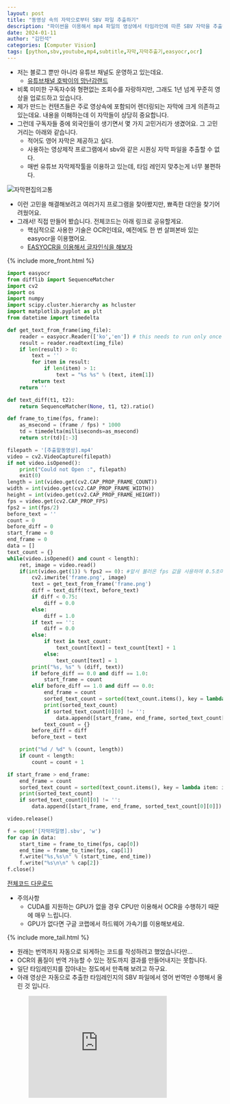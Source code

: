 ```yaml
---
layout: post
title: "동영상 속의 자막으로부터 SBV 파일 추출하기"
description: "파이썬을 이용해서 mp4 파일의 영상에서 타임라인에 따른 SBV 자막을 추출해봅시다"
date: 2024-01-11
author: "김민석"
categories: [Computer Vision]
tags: [python,sbv,youtube,mp4,subtitle,자막,자막추출기,easyocr,ocr]
---
```

- 저는 블로그 뿐만 아니라 유튜브 채널도 운영하고 있는데요.
  - [유튜브채널 호박이의 망난감랜드](https://www.youtube.com/channel/UC93XE6tpuPX4HeXMDWtIMfA)
- 비록 미미한 구독자수와 형편없는 조회수를 자랑하지만, 그래도 1년 넘게 꾸준히 영상을 업로드하고 있습니다.
- 제가 만드는 컨텐츠들은 주로 영상속에 포함되어 렌더링되는 자막에 크게 의존하고 있는데요. 내용을 이해하는데 이 자막들이 상당히 중요합니다.
- 그런데 구독자들 중에 외국인들이 생기면서 몇 가지 고민거리가 생겼어요. 그 고민거리는 아래와 같습니다.
  - 적어도 영어 자막은 제공하고 싶다.
  - 사용하는 영상제작 프로그램에서 sbv와 같은 시퀀싱 자막 파일을 추출할 수 없다.
  - 매번 유튜브 자막제작툴을 이용하고 있는데, 타임 레인지 맞추는게 너무 불편하다.

![자막편집의고통](https://reddol18.github.io/dev5min/images/20240111/image.png)

- 이런 고민을 해결해보려고 여러가지 프로그램을 찾아봤지만, 뾰족한 대안을 찾기어려웠어요.
- 그래서! 직접 만들어 봤습니다. 전체코드는 아래 링크로 공유할게요.
  - 핵심적으로 사용한 기술은 OCR인데요, 예전에도 한 번 살펴본바 있는 easyocr을 이용했어요.
  - [EASYOCR을 이용해서 글자인식을 해보자](https://reddol18.pe.kr/easyocr-use)

{% include more_front.html %}

```python
import easyocr
from difflib import SequenceMatcher
import cv2
import os
import numpy
import scipy.cluster.hierarchy as hcluster
import matplotlib.pyplot as plt
from datetime import timedelta

def get_text_from_frame(img_file):
    reader = easyocr.Reader(['ko','en']) # this needs to run only once to load the model into memory
    result = reader.readtext(img_file)
    if len(result) > 0:
        text = ''
        for item in result:
            if len(item) > 1:
                text = "%s %s" % (text, item[1])
        return text
    return ''

def text_diff(t1, t2):
    return SequenceMatcher(None, t1, t2).ratio()

def frame_to_time(fps, frame):
    as_msecond = (frame / fps) * 1000
    td = timedelta(milliseconds=as_msecond)
    return str(td)[:-3]

filepath = '[추출할동영상].mp4'
video = cv2.VideoCapture(filepath)
if not video.isOpened():
    print("Could not Open :", filepath)
    exit(0)
length = int(video.get(cv2.CAP_PROP_FRAME_COUNT))
width = int(video.get(cv2.CAP_PROP_FRAME_WIDTH))
height = int(video.get(cv2.CAP_PROP_FRAME_HEIGHT))
fps = video.get(cv2.CAP_PROP_FPS)
fps2 = int(fps/2)
before_text = ''
count = 0
before_diff = 0
start_frame = 0
end_frame = 0
data = []
text_count = {}
while(video.isOpened() and count < length):
    ret, image = video.read()
    if(int(video.get(1)) % fps2 == 0): #앞서 불러온 fps 값을 사용하여 0.5초마다 추출
        cv2.imwrite('frame.png', image)
        text = get_text_from_frame('frame.png')
        diff = text_diff(text, before_text)
        if diff < 0.75:
            diff = 0.0
        else:
            diff = 1.0
        if text == '':
            diff = 0.0
        else:
            if text in text_count:
                text_count[text] = text_count[text] + 1
            else:
                text_count[text] = 1
        print("%s, %s" % (diff, text))
        if before_diff == 0.0 and diff == 1.0:
            start_frame = count
        elif before_diff == 1.0 and diff == 0.0:
            end_frame = count
            sorted_text_count = sorted(text_count.items(), key = lambda item: item[1], reverse = True)
            print(sorted_text_count)
            if sorted_text_count[0][0] != '':
                data.append([start_frame, end_frame, sorted_text_count[0][0]])
            text_count = {}
        before_diff = diff
        before_text = text

    print("%d / %d" % (count, length))
    if count < length:
        count = count + 1

if start_frame > end_frame:
    end_frame = count
    sorted_text_count = sorted(text_count.items(), key = lambda item: item[1], reverse = True)
    print(sorted_text_count)
    if sorted_text_count[0][0] != '':
        data.append([start_frame, end_frame, sorted_text_count[0][0]])

video.release()

f = open('[자막파일명].sbv', 'w')
for cap in data:
    start_time = frame_to_time(fps, cap[0])
    end_time = frame_to_time(fps, cap[1])
    f.write("%s,%s\n" % (start_time, end_time))
    f.write("%s\n\n" % cap[2])
f.close()
```

[전체코드 다운로드](https://github.com/reddol18/dev5min/blob/master/snippets/sbv_from_mp4.py)

- 주의사항
  - CUDA를 지원하는 GPU가 없을 경우 CPU만 이용해서 OCR을 수행하기 때문에 매우 느립니다.
  - GPU가 없다면 구글 코랩에서 하드웨어 가속기를 이용해보세요.

{% include more_tail.html %}

- 원래는 번역까지 자동으로 되게하는 코드를 작성하려고 했었습니다만...
- OCR의 품질이 번역 가능할 수 있는 정도까지 결과를 만들어내지는 못합니다.
- 일단 타임레인지를 잡아내는 정도에서 만족해 보려고 하구요.
- 아래 영상은 자동으로 추출한 타임레인지의 SBV 파일에서 영어 번역만 수행해서 올린 것 입니다.
<div style="margin: 0 auto;
  width:80%;
  margin-top: 10px;
  margin-bottom: 10px;">
<iframe width="80%" height="238" src="https://www.youtube.com/embed/T4EkWG6MtQE" title="LED로 고양이 장난감 만들기" frameborder="0" allow="accelerometer; autoplay; clipboard-write; encrypted-media; gyroscope; picture-in-picture; web-share" allowfullscreen></iframe>
</div>